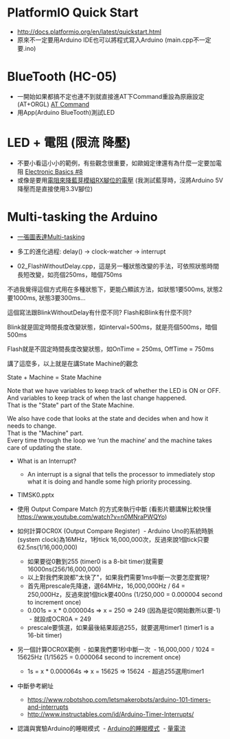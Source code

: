 # PlatformIO Quick Start
* http://docs.platformio.org/en/latest/quickstart.html
* 原來不一定要用Arduino IDE也可以將程式寫入Arduino (main.cpp不一定要.ino)

# BlueTooth (HC-05)
* 一開始如果都搞不定也連不到就直接進AT下Command重設為原廠設定 (AT+ORGL) [AT Command](http://www.linotux.ch/arduino/HC-0305_serial_module_AT_commamd_set_201104_revised.pdf)
* 用App(Arduino BlueTooth)測試LED

# LED + 電阻 (限流 降壓)
* 不要小看這小小的範例，有些觀念很重要，如歐姆定律還有為什麼一定要加電阻 [Electronic Basics #8](https://www.youtube.com/watch?v=Qlayua3yjuE)
* 或像是要用[電阻來降藍芽模組RX腳位的電壓](https://swf.com.tw/?p=705) (我測試藍芽時，沒將Arduino 5V降壓而是直接使用3.3V腳位)

# Multi-tasking the Arduino
* [一張圖表達Multi-tasking](https://s3.amazonaws.com/learn-production/guides/images/000/000/799/medium800/368px-One_man_band__CDV_by_Knox__c1865.JPG?1448301986)

* 多工的進化過程: delay() -> clock-watcher -> interrupt

* 02_FlashWithoutDelay.cpp，這是另一種狀態改變的手法，可依照狀態時間長短改變，如亮個250ms，暗個750ms

不過我覺得這個方式用在多種狀態下，更能凸顯該方法，如狀態1要500ms, 狀態2要1000ms, 狀態3要300ms...

這個寫法跟BlinkWithoutDelay有什麼不同? Flash和Blink有什麼不同?

Blink就是固定時間長度改變狀態，如interval=500ms，就是亮個500ms，暗個500ms

Flash就是不固定時間長度改變狀態，如OnTime = 250ms, OffTime = 750ms

講了這麼多，以上就是在講State Machine的觀念

  State + Machine = State Machine

   Note that we have variables to keep track of whether the LED is ON or OFF.
   And variables to keep track of when the last change happened.   
   That is the "State" part of the State Machine.  

   We also have code that looks at the state and decides when and how it needs to change.  
   That is the "Machine" part.  
   Every time through the loop we ‘run the machine’ and the machine takes care of updating the state.
  
* What is an Interrupt?
  - An interrupt is a signal that tells the processor to immediately stop what it is doing and handle some high priority processing.  
  
* TIMSK0.pptx

* 使用 Output Compare Match 的方式來執行中斷 (看影片聽講解比較快懂 https://www.youtube.com/watch?v=n0MNraPWQYo)

* 如何計算OCR0X (Output Compare Register)
  - Arduino Uno的系統時脈(system clock)為16MHz，1秒tick 16,000,000次，反過來說1個tick只要62.5ns(1/16,000,000)
  - 如果要從0數到255 (timer0 is a 8-bit timer)就需要16000ns(256/16,000,000)
  - 以上對我們來說都"太快了"，如果我們需要1ms中斷一次要怎麼實現?
  - 首先用prescale先降速，選64MHz，16,000,000Hz / 64 = 250,000Hz，反過來說1個tick要400ns (1/250,000 = 0.000004 second to increment once)
  - 0.001s = x * 0.000004s => x = 250 => 249 (因為是從0開始數所以要-1)
  - 就設成OCR0A = 249
  - prescale要慎選，如果最後結果超過255，就要選用timer1 (timer1 is a 16-bit timer)

* 另一個計算OCR0X範例
  - 如果我們要1秒中斷一次
  - 16,000,000 / 1024 = 15625Hz (1/15625 = 0.000064 second to increment once)
  - 1s = x * 0.000064s => x = 15625 => 15624
  - 超過255選用timer1

* 中斷參考網址
  - https://www.robotshop.com/letsmakerobots/arduino-101-timers-and-interrupts
  - http://www.instructables.com/id/Arduino-Timer-Interrupts/
  
* 認識與實驗Arduino的睡眠模式
  - [Arduino的睡眠模式](https://swf.com.tw/?p=525)
  - [量電流](http://www.electrodragon.com/measure-a-system-current-consumption-draw-arduino-in-case/)

